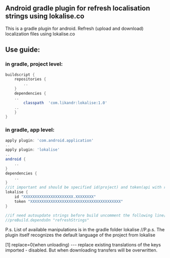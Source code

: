 ## Android gradle plugin for refresh localisation strings using lokalise.co
This is a gradle plugin for android. Refresh (upload and download) localization files using lokalise.co

## Use guide:
### in gradle, project level:
```groovy
buildscript {
    repositories {
        ..
    }
    dependencies {
	..
        classpath  'com.likandr:lokalise:1.0'
	..
    }
}
```
### in gradle, app level:
```groovy
apply plugin: 'com.android.application'
..
apply plugin: 'lokalise'
..
android {
    ..
}
dependencies {
    ..
}
//it important and should be specified id(project) and token(api with r/w the access rights)
lokalise {
    id "XXXXXXXXXXXXXXXXXXXXXX.XXXXXXXX"
    token "XXXXXXXXXXXXXXXXXXXXXXXXXXXXXXXXXXXXXXXX"
}

//if need autoupdate strings before build uncomment the following line[1]: 
//preBuild.dependsOn "refreshStrings"
```

P.s. List of available manipulations is in the gradle folder lokalise
//P.p.s. The plugin itself recognizes the default language of the project from lokalise

[1]	replace=0(when unloading) --- replace existing translations of the keys imported - disabled. But when downloading transfers will be overwritten.
